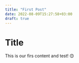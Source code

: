 ```yaml
---
title: "First Post"
date: 2022-08-09T15:27:58+03:00
draft: true
---
```


# Title 

This is our firs content and test! 😊

